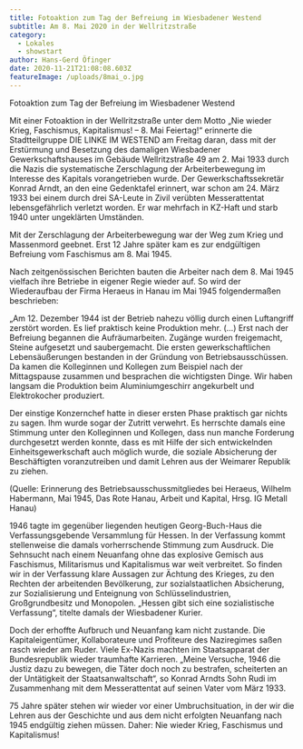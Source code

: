 ```yaml
---
title: Fotoaktion zum Tag der Befreiung im Wiesbadener Westend
subtitle: Am 8. Mai 2020 in der Wellritzstraße
category:
  - Lokales
  - showstart
author: Hans-Gerd Öfinger
date: 2020-11-21T21:08:08.603Z
featureImage: /uploads/8mai_o.jpg
---
```

Fotoaktion zum Tag der Befreiung im Wiesbadener Westend

Mit einer Fotoaktion in der Wellritzstraße unter dem Motto „Nie wieder Krieg, Faschismus, Kapitalismus! – 8. Mai Feiertag!“ erinnerte die Stadtteilgruppe DIE LINKE IM WESTEND am Freitag daran, dass mit der Erstürmung und Besetzung des damaligen Wiesbadener Gewerkschaftshauses im Gebäude Wellritzstraße 49 am 2. Mai 1933 durch die Nazis die systematische Zerschlagung der Arbeiterbewegung im Interesse des Kapitals vorangetrieben wurde. Der Gewerkschaftssekretär Konrad Arndt, an den eine Gedenktafel erinnert, war schon am 24. März 1933 bei einem durch drei SA-Leute in Zivil verübten Messerattentat lebensgefährlich verletzt worden. Er war mehrfach in KZ-Haft und starb 1940 unter ungeklärten Umständen.

Mit der Zerschlagung der Arbeiterbewegung war der Weg zum Krieg und Massenmord geebnet. Erst 12 Jahre später kam es zur endgültigen Befreiung vom Faschismus am 8. Mai 1945.

Nach zeitgenössischen Berichten bauten die Arbeiter nach dem 8. Mai 1945 vielfach ihre Betriebe in eigener Regie wieder auf. So wird der Wiederaufbau der Firma Heraeus in Hanau im Mai 1945 folgendermaßen beschrieben:

„Am 12. Dezember 1944 ist der Betrieb nahezu völlig durch einen Luftangriff zerstört worden. Es lief praktisch keine Produktion mehr. (…) Erst nach der Befreiung begannen die Aufräumarbeiten. Zugänge wurden freigemacht, Steine aufgesetzt und saubergemacht. Die ersten gewerkschaftlichen Lebensäußerungen bestanden in der Gründung von Betriebsausschüssen. Da kamen die Kolleginnen und Kollegen zum Beispiel nach der Mittagspause zusammen und besprachen die wichtigsten Dinge. Wir haben langsam die Produktion beim Aluminiumgeschirr angekurbelt und Elektrokocher produziert.

Der einstige Konzernchef hatte in dieser ersten Phase praktisch gar nichts zu sagen. Ihm wurde sogar der Zutritt verwehrt. Es herrschte damals eine Stimmung unter den Kolleginnen und Kollegen, dass nun manche Forderung durchgesetzt werden konnte, dass es mit Hilfe der sich entwickelnden Einheitsgewerkschaft auch möglich wurde, die soziale Absicherung der Beschäftigten voranzutreiben und damit Lehren aus der Weimarer Republik zu ziehen.

(Quelle: Erinnerung des Betriebsausschussmitgliedes bei Heraeus, Wilhelm Habermann, Mai 1945, Das Rote Hanau, Arbeit und Kapital, Hrsg. IG Metall Hanau)

1946 tagte im gegenüber liegenden heutigen Georg-Buch-Haus die Verfassungsgebende Versammlung für Hessen. In der Verfassung kommt stellenweise die damals vorherrschende Stimmung zum Ausdruck. Die Sehnsucht nach einem Neuanfang ohne das explosive Gemisch aus Faschismus, Militarismus und Kapitalismus war weit verbreitet. So finden wir in der Verfassung klare Aussagen zur Ächtung des Krieges, zu den Rechten der arbeitenden Bevölkerung, zur sozialstaatlichen Absicherung, zur Sozialisierung und Enteignung von Schlüsselindustrien, Großgrundbesitz und Monopolen. „Hessen gibt sich eine sozialistische Verfassung“, titelte damals der Wiesbadener Kurier.

Doch der erhoffte Aufbruch und Neuanfang kam nicht zustande. Die Kapitaleigentümer, Kollaborateure und Profiteure des Naziregimes saßen rasch wieder am Ruder. Viele Ex-Nazis machten im Staatsapparat der Bundesrepublik wieder traumhafte Karrieren. „Meine Versuche, 1946 die Justiz dazu zu bewegen, die Täter doch noch zu bestrafen, scheiterten an der Untätigkeit der Staatsanwaltschaft“, so Konrad Arndts Sohn Rudi im Zusammenhang mit dem Messerattentat auf seinen Vater vom März 1933.

75 Jahre später stehen wir wieder vor einer Umbruchsituation, in der wir die Lehren aus der Geschichte und aus dem nicht erfolgten Neuanfang nach 1945 endgültig ziehen müssen. Daher: Nie wieder Krieg, Faschismus und Kapitalismus!